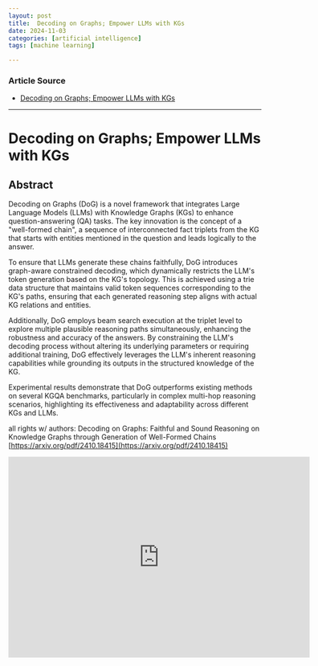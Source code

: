```yaml
---
layout: post
title:  Decoding on Graphs; Empower LLMs with KGs
date: 2024-11-03
categories: [artificial intelligence]
tags: [machine learning]

---
```


### Article Source


* [Decoding on Graphs; Empower LLMs with KGs](https://www.youtube.com/watch?v=LOF6fvV5XUc)

---

# Decoding on Graphs; Empower LLMs with KGs


## Abstract

Decoding on Graphs (DoG) is a novel framework that integrates Large Language Models (LLMs) with Knowledge Graphs (KGs) to enhance question-answering (QA) tasks. The key innovation is the concept of a "well-formed chain", a sequence of interconnected fact triplets from the KG that starts with entities mentioned in the question and leads logically to the answer. 

To ensure that LLMs generate these chains faithfully, DoG introduces graph-aware constrained decoding, which dynamically restricts the LLM's token generation based on the KG's topology. This is achieved using a trie data structure that maintains valid token sequences corresponding to the KG's paths, ensuring that each generated reasoning step aligns with actual KG relations and entities.

Additionally, DoG employs beam search execution at the triplet level to explore multiple plausible reasoning paths simultaneously, enhancing the robustness and accuracy of the answers. By constraining the LLM's decoding process without altering its underlying parameters or requiring additional training, DoG effectively leverages the LLM's inherent reasoning capabilities while grounding its outputs in the structured knowledge of the KG. 

Experimental results demonstrate that DoG outperforms existing methods on several KGQA benchmarks, particularly in complex multi-hop reasoning scenarios, highlighting its effectiveness and adaptability across different KGs and LLMs.


all rights w/ authors:
Decoding on Graphs: Faithful and Sound Reasoning on Knowledge Graphs
through Generation of Well-Formed Chains
[https://arxiv.org/pdf/2410.18415](https://arxiv.org/pdf/2410.18415)

<iframe width="600" height="400" src="https://www.youtube.com/embed/LOF6fvV5XUc?si=kvcd-KKMSlcKfHh_" title="YouTube video player" frameborder="0" allow="accelerometer; autoplay; clipboard-write; encrypted-media; gyroscope; picture-in-picture; web-share" referrerpolicy="strict-origin-when-cross-origin" allowfullscreen></iframe>